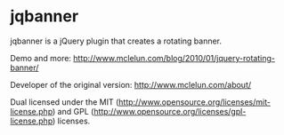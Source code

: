 # jqbanner

jqbanner is a jQuery plugin that creates a rotating banner.

Demo and more: http://www.mclelun.com/blog/2010/01/jquery-rotating-banner/

Developer of the original version: http://www.mclelun.com/about/

Dual licensed under the MIT (http://www.opensource.org/licenses/mit-license.php) and GPL (http://www.opensource.org/licenses/gpl-license.php) licenses.
